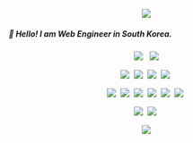 <p align="center">
  <img src="https://capsule-render.vercel.app/api?type=waving&height=300&color=gradient&text=DotJM&section=header&reversal=false&textBg=false&animation=fadeIn&descAlign=60">
</p>

<h5>&nbsp;&nbsp;👋 Hello! I am Web Engineer in South Korea. </h5>

<p align="center">
  <img src="https://github-readme-stats.vercel.app/api?username=DotJM&show_icons=true">
  &nbsp;
  <img src="https://github-readme-stats.vercel.app/api/top-langs/?username=DotJM&layout=donut">
</p>
<p align="center">
  <img src="https://img.shields.io/badge/Python-3776AB?style=for-the-badge&logo=python&logoColor=white" >&nbsp;
  <img src="https://img.shields.io/badge/C-00599C?style=for-the-badge&logo=c&logoColor=white" >&nbsp;
  <img src="https://img.shields.io/badge/Java-ED8B00?style=for-the-badge&logo=openjdk&logoColor=white" >&nbsp;
  <img src="https://img.shields.io/badge/Dart-0175C2?style=for-the-badge&logo=dart&logoColor=white" >&nbsp;
</p>
<p align="center">
  <img src="https://img.shields.io/badge/JavaScript-F7DF1E?style=for-the-badge&logo=JavaScript&logoColor=white" >&nbsp;
  <img src="https://img.shields.io/badge/TypeScript-007ACC?style=for-the-badge&logo=typescript&logoColor=white" >&nbsp;
  <img src="https://img.shields.io/badge/PHP-777BB4?style=for-the-badge&logo=php&logoColor=white" >&nbsp;
  <img src="https://img.shields.io/badge/Node.js-43853D?style=for-the-badge&logo=node.js&logoColor=white" >&nbsp;
  <img src="https://img.shields.io/badge/React-20232A?style=for-the-badge&logo=react&logoColor=61DAFB" >&nbsp;
  <img src="https://img.shields.io/badge/Svelte-4A4A55?style=for-the-badge&logo=svelte&logoColor=FF3E00" >&nbsp;
</p>
<p align="center">
  <img src="https://img.shields.io/badge/Android-3DDC84?style=for-the-badge&logo=android&logoColor=white" >&nbsp;
  <img src="https://img.shields.io/badge/Flutter-02569B?style=for-the-badge&logo=flutter&logoColor=white" >&nbsp;
</p>

<!--
**DotJM/DotJM** is a ✨ _special_ ✨ repository because its `README.md` (this file) appears on your GitHub profile.

Here are some ideas to get you started:

- 🔭 I’m currently working on ...
- 🌱 I’m currently learning ...
- 👯 I’m looking to collaborate on ...
- 🤔 I’m looking for help with ...
- 💬 Ask me about ...
- 📫 How to reach me: ...
- 😄 Pronouns: ...
- ⚡ Fun fact: ...
-->
<p align="center">
  <img src="https://hits.seeyoufarm.com/api/count/incr/badge.svg?url=https%3A%2F%2Fgithub.com%2FDotJM&count_bg=%23D78AEF&title_bg=%23555555&icon=&icon_color=%23E7E7E7&title=hits&edge_flat=false">
</p>
